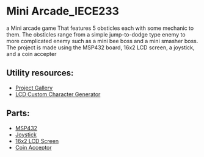 # Mini Arcade_IECE233
a Mini arcade game That features 5 obsticles each with some mechanic to them.
The obsticles range from a simple jump-to-dodge type enemy to more complicated enemy such as a mini bee boss and a mini smasher boss.
The project is made using the MSP432 board, 16x2 LCD screen, a joystick, and a coin accepter

## Utility resources:
* [Project Gallery](https://imgur.com/gallery/ZbGNTPq)
* [LCD Custom Character Generator](https://maxpromer.github.io/LCD-Character-Creator/)

## Parts:
* [MSP432](https://www.amazon.com/TEXAS-INSTRUMENTS-EK-LM4F120XL-STELLARIS-LAUNCHPAD/dp/B00DI7JWME/ref=asc_df_B00DI7JWME/?tag=hyprod20&linkCode=df0&hvadid=532907645911&hvpos=&hvnetw=g&hvrand=17636732015681010096&hvpone=&hvptwo=&hvqmt=&hvdev=c&hvdvcmdl=&hvlocint=&hvlocphy=9004684&hvtargid=pla-1418054716965&psc=1)
* [Joystick](https://www.amazon.com/SMAKN-Joystick-Breakout-Arduino-arduino/dp/B014MJLHC4/ref=asc_df_B014MJLHC4/?tag=hyprod-20&linkCode=df0&hvadid=198063088238&hvpos=&hvnetw=g&hvrand=12041055112422577896&hvpone=&hvptwo=&hvqmt=&hvdev=c&hvdvcmdl=&hvlocint=&hvlocphy=9004684&hvtargid=pla-318862085479&psc=1)
* [16x2 LCD Screen](https://www.amazon.com/SunFounder-Serial-Module-Display-Arduino/dp/B019K5X53O/ref=asc_df_B019K5X53O/?tag=hyprod-20&linkCode=df0&hvadid=312760964359&hvpos=&hvnetw=g&hvrand=964203339462488&hvpone=&hvptwo=&hvqmt=&hvdev=c&hvdvcmdl=&hvlocint=&hvlocphy=9004684&hvtargid=pla-563014027379&th=1)
* [Coin Acceptor](https://www.amazon.com/Yosoo-Acceptor-Selector-Mechanism-Vending/dp/B07HQL1QSS/ref=asc_df_B07HQL1QSS/?tag=hyprod-20&linkCode=df0&hvadid=241888066999&hvpos=&hvnetw=g&hvrand=11158607192102520740&hvpone=&hvptwo=&hvqmt=&hvdev=c&hvdvcmdl=&hvlocint=&hvlocphy=9004684&hvtargid=pla-675131199044&psc=1)

